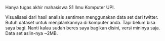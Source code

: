 Hanya tugas akhir mahasiswa S1 Ilmu Komputer UPI.

Visualisasi dari hasil analisis sentimen menggunakan data set dari twitter.
Butuh dataset untuk menjalankannya di komputer anda. Tapi belum bisa saya bagi. 
Nanti kalau sudah beres saya bagikan disini, versi mininya saja. Data set aslin-nya ~2MB.
